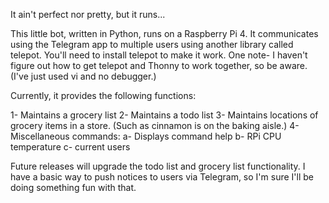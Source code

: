 It ain't perfect nor pretty, but it runs...

This little bot, written in Python, runs on a Raspberry Pi 4. It communicates using the Telegram app to multiple users using another library called telepot. You'll need to install telepot to make it work. One note- I haven't figure out how to get telepot and Thonny to work together, so be aware. (I've just used vi and no debugger.)

Currently, it provides the following functions:

1- Maintains a grocery list
2- Maintains a todo list
3- Maintains locations of grocery items in a store. (Such as cinnamon is on the baking aisle.)
4- Miscellaneous commands:
  a- Displays command help
  b- RPi CPU temperature
  c- current users

Future releases will upgrade the todo list and grocery list functionality. I have a basic way to push notices to users via Telegram, so I'm sure I'll be doing something fun with that.
